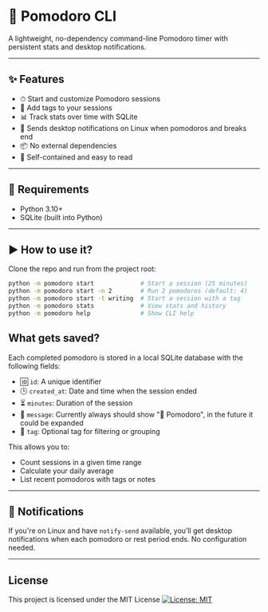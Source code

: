 # 🍅 Pomodoro CLI

A lightweight, no-dependency command-line Pomodoro timer with persistent stats and desktop notifications.

---

## ✨ Features

- ⏱ Start and customize Pomodoro sessions
- 📌 Add tags to your sessions
- 📊 Track stats over time with SQLite
- 🔔 Sends desktop notifications on Linux when pomodoros and breaks end
- 📦 No external dependencies
- 🧼 Self-contained and easy to read

---

## 🔧 Requirements

- Python 3.10+
- SQLite (built into Python)

---

## ▶️ How to use it?

Clone the repo and run from the project root:

```bash
python -m pomodoro start             # Start a session (25 minutes)
python -m pomodoro start -n 2        # Run 2 pomodoros (default: 4)
python -m pomodoro start -t writing  # Start a session with a tag
python -m pomodoro stats             # View stats and history
python -m pomodoro help              # Show CLI help
```

## What gets saved?

Each completed pomodoro is stored in a local SQLite database with the following fields:

- 🆔 `id`: A unique identifier
- 🕒 `created_at`: Date and time when the session ended
- ⏳ `minutes`: Duration of the session
- 📝 `message`: Currently always should show "🍅 Pomodoro", in the future it could be expanded
- 📌 `tag`: Optional tag for filtering or grouping

This allows you to:

- Count sessions in a given time range
- Calculate your daily average
- List recent pomodoros with tags or notes

---

## 🔔 Notifications

If you're on Linux and have `notify-send` available, you’ll get desktop notifications when each pomodoro or rest period ends. No configuration needed.

---

## License

This project is licensed under the MIT License
[![License: MIT](https://img.shields.io/badge/License-MIT-yellow.svg)](https://opensource.org/licenses/MIT)
